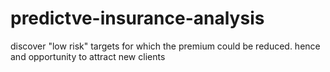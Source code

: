 # predictve-insurance-analysis
discover "low risk" targets for which the premium could be reduced. hence and opportunity to attract new clients

